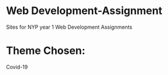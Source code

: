# Web Development-Assignment
Sites for NYP year 1 Web Development Assignments

# Theme Chosen:
Covid-19

